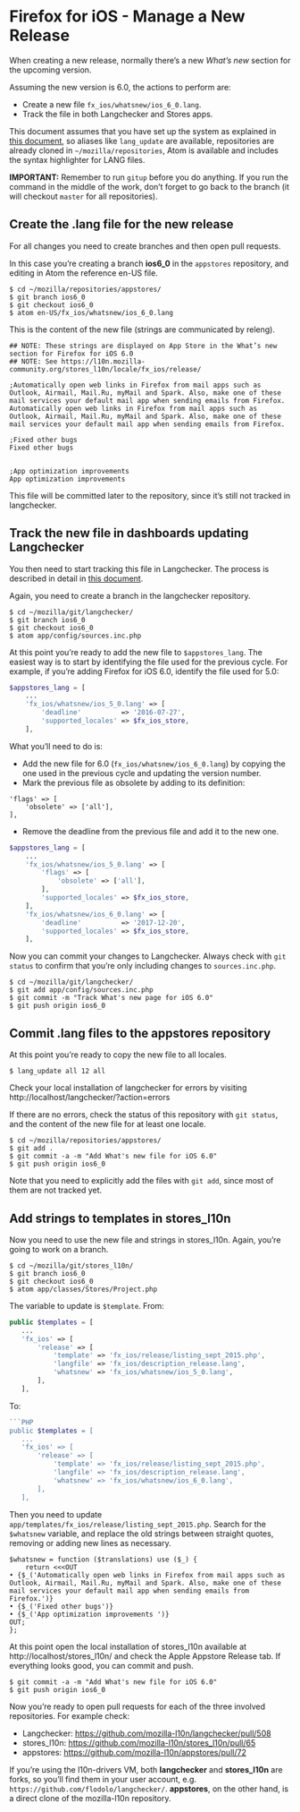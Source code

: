 # Firefox for iOS - Manage a New Release
When creating a new release, normally there’s a new *What’s new* section for the upcoming version.

Assuming the new version is 6.0, the actions to perform are:
* Create a new file `fx_ios/whatsnew/ios_6_0.lang`.
* Track the file in both Langchecker and Stores apps.

This document assumes that you have set up the system as explained in [this document](/config/setup_l10ndrivers_vm.md), so aliases like `lang_update` are available, repositories are already cloned in `~/mozilla/repositories`, Atom is available and includes the syntax highlighter for LANG files.

**IMPORTANT:** Remember to run `gitup` before you do anything. If you run the command in the middle of the work, don’t forget to go back to the branch (it will checkout `master` for all repositories).

## Create the .lang file for the new release
For all changes you need to create branches and then open pull requests.

In this case you’re creating a branch **ios6_0** in the `appstores` repository, and editing in Atom the reference en-US file.

```
$ cd ~/mozilla/repositories/appstores/
$ git branch ios6_0
$ git checkout ios6_0
$ atom en-US/fx_ios/whatsnew/ios_6_0.lang
```

This is the content of the new file (strings are communicated by releng).
```
## NOTE: These strings are displayed on App Store in the What’s new section for Firefox for iOS 6.0
## NOTE: See https://l10n.mozilla-community.org/stores_l10n/locale/fx_ios/release/

;Automatically open web links in Firefox from mail apps such as Outlook, Airmail, Mail.Ru, myMail and Spark. Also, make one of these mail services your default mail app when sending emails from Firefox.
Automatically open web links in Firefox from mail apps such as Outlook, Airmail, Mail.Ru, myMail and Spark. Also, make one of these mail services your default mail app when sending emails from Firefox.

;Fixed other bugs
Fixed other bugs


;App optimization improvements
App optimization improvements
```

This file will be committed later to the repository, since it’s still not tracked in langchecker.

## Track the new file in dashboards updating Langchecker
You then need to start tracking this file in Langchecker. The process is described in detail in [this document](/tools/webdashboards/add_new_file.md).

Again, you need to create a branch in the langchecker repository.
```
$ cd ~/mozilla/git/langchecker/
$ git branch ios6_0
$ git checkout ios6_0
$ atom app/config/sources.inc.php
```

At this point you’re ready to add the new file to `$appstores_lang`. The easiest way is to start by identifying the file used for the previous cycle. For example, if you’re adding Firefox for iOS 6.0, identify the file used for 5.0:
```PHP
$appstores_lang = [
    ...
    'fx_ios/whatsnew/ios_5_0.lang' => [
        'deadline'          => '2016-07-27',
        'supported_locales' => $fx_ios_store,
    ],
```

What you’ll need to do is:
* Add the new file for 6.0 (`fx_ios/whatsnew/ios_6_0.lang`) by copying the one used in the previous cycle and updating the version number.
* Mark the previous file as obsolete by adding to its definition:
```
'flags' => [
    'obsolete' => ['all'],
],
```
* Remove the deadline from the previous file and add it to the new one.

```PHP
$appstores_lang = [
    ...
    'fx_ios/whatsnew/ios_5_0.lang' => [
        'flags' => [
            'obsolete' => ['all'],
        ],
        'supported_locales' => $fx_ios_store,
    ],
    'fx_ios/whatsnew/ios_6_0.lang' => [
        'deadline'          => '2017-12-20',
        'supported_locales' => $fx_ios_store,
    ],
```
Now you can commit your changes to Langchecker. Always check with `git status` to confirm that you’re only including changes to `sources.inc.php`.
```
$ cd ~/mozilla/git/langchecker/
$ git add app/config/sources.inc.php
$ git commit -m "Track What's new page for iOS 6.0"
$ git push origin ios6_0
```

## Commit .lang files to the appstores repository
At this point you’re ready to copy the new file to all locales.
```
$ lang_update all 12 all
```

Check your local installation of langchecker for errors by visiting http://localhost/langchecker/?action=errors

If there are no errors, check the status of this repository with `git status`, and the content of the new file for at least one locale.
```
$ cd ~/mozilla/repositories/appstores/
$ git add .
$ git commit -a -m "Add What's new file for iOS 6.0"
$ git push origin ios6_0
```
Note that you need to explicitly add the files with `git add`, since most of them are not tracked yet.

## Add strings to templates in stores_l10n
Now you need to use the new file and strings in stores_l10n. Again, you’re going to work on a branch.
```
$ cd ~/mozilla/git/stores_l10n/
$ git branch ios6_0
$ git checkout ios6_0
$ atom app/classes/Stores/Project.php
```

The variable to update is `$template`. From:
```PHP
public $templates = [
   ...
   'fx_ios' => [
       'release' => [
           'template' => 'fx_ios/release/listing_sept_2015.php',
           'langfile' => 'fx_ios/description_release.lang',
           'whatsnew' => 'fx_ios/whatsnew/ios_5_0.lang',
       ],
   ],
```

To:
```PHP
```PHP
public $templates = [
   ...
   'fx_ios' => [
       'release' => [
           'template' => 'fx_ios/release/listing_sept_2015.php',
           'langfile' => 'fx_ios/description_release.lang',
           'whatsnew' => 'fx_ios/whatsnew/ios_6_0.lang',
       ],
   ],
```

Then you need to update `app/templates/fx_ios/release/listing_sept_2015.php`.
Search for the `$whatsnew` variable, and replace the old strings between straight quotes, removing or adding new lines as necessary.

```
$whatsnew = function ($translations) use ($_) {
    return <<<OUT
• {$_('Automatically open web links in Firefox from mail apps such as Outlook, Airmail, Mail.Ru, myMail and Spark. Also, make one of these mail services your default mail app when sending emails from Firefox.')}
• {$_('Fixed other bugs')}
• {$_('App optimization improvements ')}
OUT;
};
```

At this point open the local installation of stores_l10n available at http://localhost/stores_l10n/ and check the Apple Appstore Release tab. If everything looks good, you can commit and push.

```
$ git commit -a -m "Add What's new file for iOS 6.0"
$ git push origin ios6_0
```

Now you’re ready to open pull requests for each of the three involved repositories. For example check:
* Langchecker: https://github.com/mozilla-l10n/langchecker/pull/508
* stores_l10n: https://github.com/mozilla-l10n/stores_l10n/pull/65
* appstores: https://github.com/mozilla-l10n/appstores/pull/72

If you’re using the l10n-drivers VM, both **langchecker** and **stores_l10n** are forks, so you’ll find them in your user account, e.g. `https://github.com/flodolo/langchecker/`. **appstores**, on the other hand, is a direct clone of the mozilla-l10n repository.
